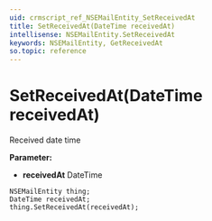 ```yaml
---
uid: crmscript_ref_NSEMailEntity_SetReceivedAt
title: SetReceivedAt(DateTime receivedAt)
intellisense: NSEMailEntity.SetReceivedAt
keywords: NSEMailEntity, GetReceivedAt
so.topic: reference
---
```


# SetReceivedAt(DateTime receivedAt)

Received date time

**Parameter:** 
 - **receivedAt** DateTime

```crmscript
NSEMailEntity thing;
DateTime receivedAt;
thing.SetReceivedAt(receivedAt);
```

